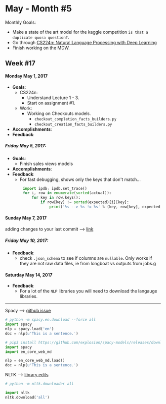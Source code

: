 # May - Month #5

Monthly Goals:
* Make a state of the art model for the kaggle competition `is that a duplicate quora question?`.
* Go through [CS224n: Natural Language Processing with Deep Learning](http://web.stanford.edu/class/cs224n/)
* Finish working on the MDW.

## Week #17
#### Monday May 1, 2017
* **Goals**:
	 * CS224n:
	    * Understand Lecture 1 - 3.
		* Start on assignment #1.
    * Work:
	    * Working on Checkouts models.
		    * `checkout_completion_facts_builders.py`
		    * `checkout_creation_facts_builders.py`
* **Accomplishments**:
* **Feedback**:

##### Friday May 5, 2017:
* **Goals**:
	* Finish sales views models
* **Accomplishments**:
* **Feedback**:
	* For fast debugging, shows only the keys that don't match...
```python
        import ipdb; ipdb.set_trace()
        for i, row in enumerate(sorted(actual)):
            for key in row.keys():
                if row[key] != sorted(expected)[i][key]:
                    print('%s --> %s != %s' % (key, row[key], expected[i][key]))
```

#### Sunday May 7, 2017

adding changes to your last commit --> [link](https://blog.codeminer42.com/git-basics-adding-more-changes-to-your-last-commit-1629344cb9a8)

##### Friday May 10, 2017:
* **Feedback**:
	* check `.json_schema` to see if columns are `nullable`. Only works if they are not raw data files, ie from longboat vs outputs from jobs.g


#### Saturday May 14, 2017
* **Feedback**:
	* For a lot of the `NLP` libraries you will need to download the langauge libraries.

---
Spacy --> [github issue](https://github.com/explosion/spaCy/issues/174)
```python
# python -m spacy.en.download --force all
import spacy 
nlp = spacy.load('en')
doc = nlp(u'This is a sentence.')

# pip3 install https://github.com/explosion/spacy-models/releases/download/en_core_web_md-1.2.0/en_core_web_md-1.2.0.tar.gz
import spacy
import en_core_web_md

nlp = en_core_web_md.load()
doc = nlp(u'This is a sentence.')
```

NLTK --> [library edits](http://www.nltk.org/data.html)

```python
# python -m nltk.downloader all

import nltk
nltk.download('all')
```
